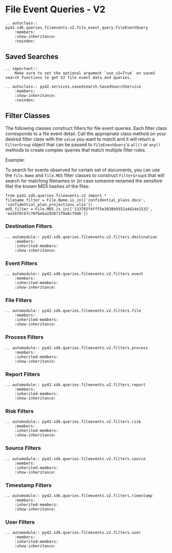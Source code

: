# File Event Queries - V2

```{eval-rst}
.. autoclass:: py42.sdk.queries.fileevents.v2.file_event_query.FileEventQuery
    :members:
    :show-inheritance:
    :noindex:
```

## Saved Searches

```{eval-rst}
.. important::
    Make sure to set the optional argument `use_v2=True` on saved search functions to get V2 file event data and queries.

```

```{eval-rst}
.. autoclass:: py42.services.savedsearch.SavedSearchService
    :members:
    :show-inheritance:
    :noindex:
```


## Filter Classes

The following classes construct filters for file event queries. Each filter class corresponds to a file event detail.
Call the appropriate class method on your desired filter class with the `value` you want to match and it will return a
`FilterGroup` object that can be passed to `FileEventQuery`'s `all()` or `any()` methods to create complex queries
that match multiple filter rules.

Example:

To search for events observed for certain set of documents, you can use the `file.Name` and `file.MD5` filter classes to
construct `FilterGroup`s that will search for matching filenames or (in case someone renamed the sensitive file) the
known MD5 hashes of the files:

    from py42.sdk.queries.fileevents.v2 import *
    filename_filter = File.Name.is_in(['confidential_plans.docx', 'confidential_plan_projections.xlsx'])
    md5_filter = File.MD5.is_in(['133765f4fff5e3038b9352a4d14e1532', 'ea16f0cbfc76f6eba292871f8a8c794b'])

### Destination Filters

```{eval-rst}
.. automodule:: py42.sdk.queries.fileevents.v2.filters.destination
    :members:
    :inherited-members:
    :show-inheritance:
```

### Event Filters

```{eval-rst}
.. automodule:: py42.sdk.queries.fileevents.v2.filters.event
    :members:
    :inherited-members:
    :show-inheritance:
```

### File Filters

```{eval-rst}
.. automodule:: py42.sdk.queries.fileevents.v2.filters.file
    :members:
    :inherited-members:
    :show-inheritance:
```

### Process Filters

```{eval-rst}
.. automodule:: py42.sdk.queries.fileevents.v2.filters.process
    :members:
    :inherited-members:
    :show-inheritance:
```

### Report Filters

```{eval-rst}
.. automodule:: py42.sdk.queries.fileevents.v2.filters.report
    :members:
    :inherited-members:
    :show-inheritance:
```

### Risk Filters

```{eval-rst}
.. automodule:: py42.sdk.queries.fileevents.v2.filters.risk
    :members:
    :inherited-members:
    :show-inheritance:
```

### Source Filters

```{eval-rst}
.. automodule:: py42.sdk.queries.fileevents.v2.filters.source
    :members:
    :inherited-members:
    :show-inheritance:
```

### Timestamp Filters

```{eval-rst}
.. automodule:: py42.sdk.queries.fileevents.v2.filters.timestamp
    :members:
    :inherited-members:
    :show-inheritance:
```

### User Filters

```{eval-rst}
.. automodule:: py42.sdk.queries.fileevents.v2.filters.user
    :members:
    :inherited-members:
    :show-inheritance:
```
